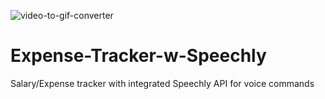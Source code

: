 ![video-to-gif-converter](https://user-images.githubusercontent.com/73156364/110207648-dd34a400-7ebf-11eb-95df-9579e1d7767f.gif)
# Expense-Tracker-w-Speechly
Salary/Expense tracker with integrated Speechly API for voice commands
